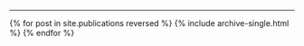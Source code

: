 <!-- ---
layout: archive
title: "Publications"
permalink: /publications/
author_profile: true
--- -->

---

<!-- {% if site.author.googlescholar %}
  <div class="wordwrap">You can also find my articles on <a href="{{site.author.googlescholar}}">my Google Scholar profile</a>.</div>
{% endif %}

{% include base_path %} -->

{% for post in site.publications reversed %}
  {% include archive-single.html %}
{% endfor %}
